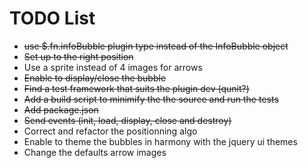 TODO List
=========

* <del>use $.fn.infoBubble plugin type instead of the InfoBubble object</del>
* <del>Set up to the right position</del>
* Use a sprite instead of 4 images for arrows
* <del>Enable to display/close the bubble</del>
* <del>Find a test framework that suits the plugin dev (qunit?)</del>
* <del>Add a build script to minimify the the source and run the tests</del>
* <del>Add package.json</del>
* <del>Send events (init, load, display, close and destroy)</del>
* Correct and refactor the positionning algo 
* Enable to theme the bubbles in harmony with the jquery ui themes
* Change the defaults arrow images

